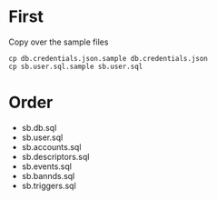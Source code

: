 First
=====

Copy over the sample files

```
cp db.credentials.json.sample db.credentials.json
cp sb.user.sql.sample sb.user.sql
```
 
Order
=====

 - sb.db.sql
 - sb.user.sql
 - sb.accounts.sql
 - sb.descriptors.sql
 - sb.events.sql
 - sb.bannds.sql
 - sb.triggers.sql